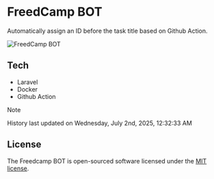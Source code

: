# FreedCamp BOT

Automatically assign an ID before the task title based on Github Action.

![FreedCamp BOT](https://repository-images.githubusercontent.com/737932867/7d34798b-2680-471c-b089-a78a718d3d6a)

## Tech

- Laravel
- Docker
- Github Action

> [!NOTE]  
> History last updated on Wednesday, July 2nd, 2025, 12:32:33 AM

## License

The Freedcamp BOT is open-sourced software licensed under the [MIT license](https://opensource.org/licenses/MIT).

